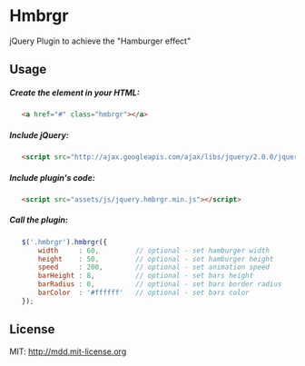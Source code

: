 # Hmbrgr

jQuery Plugin to achieve the "Hamburger effect"

## Usage

##### Create the element in your HTML:

 ```html
	<a href="#" class="hmbrgr"></a>
 ```

##### Include jQuery:

 ```html
    <script src="http://ajax.googleapis.com/ajax/libs/jquery/2.0.0/jquery.min.js"></script>
 ```

##### Include plugin's code:

 ```html
	<script src="assets/js/jquery.hmbrgr.min.js"></script>
 ```

##### Call the plugin:

 ```javascript
	$('.hmbrgr').hmbrgr({
		width     : 60, 		// optional - set hamburger width
		height    : 50, 		// optional - set hamburger height
		speed     : 200,		// optional - set animation speed
		barHeight : 8,			// optional - set bars height
		barRadius : 0,			// optional - set bars border radius
		barColor  : '#ffffff'	// optional - set bars color
	});    
 ```

## License

MIT: http://mdd.mit-license.org

